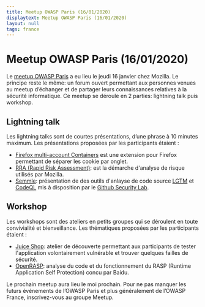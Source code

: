 ```yaml
---
title: Meetup OWASP Paris (16/01/2020)
displaytext: Meetup OWASP Paris (16/01/2020)
layout: null
tags: france
---
```


# Meetup OWASP Paris (16/01/2020)

Le [meetup OWASP Paris](https://www.meetup.com/owasp-france/events/267659849/) a eu lieu le jeudi 16 janvier chez Mozilla. Le principe reste le même: un forum ouvert permettant aux personnes venues au meetup d’échanger et de partager leurs connaissances relatives à la sécurité informatique. Ce meetup se déroule en 2 parties: lightning talk puis workshop.

## Lightning talk

Les lightning talks sont de courtes présentations, d’une phrase à 10 minutes maximum. Les présentations proposées par les participants étaient :

* [Firefox multi-account Containers](https://addons.mozilla.org/en-US/firefox/addon/multi-account-containers/) est une extension pour Firefox permettant de séparer les cookie par onglet.
* [RRA (Rapid Risk Assessment)](https://infosec.mozilla.org/guidelines/risk/rapid_risk_assessment.html): est la démarche d'analyse de risque utilisés par Mozilla.
* [Semmle](https://semmle.com/): présentation de des outils d'anlayse de code source [LGTM](https://semmle.com/lgtm) et [CodeQL](https://securitylab.github.com/tools/codeql) mis à disposition par le [Github Security Lab](https://securitylab.github.com/).

## Workshop

Les workshops sont des ateliers en petits groupes qui se déroulent en toute convivialité et bienveillance. Les thématiques proposées par les participants étaient :

* [Juice Shop](https://owasp.org/www-project-juice-shop/): atelier de découverte permettant aux participants de tester l'application volontairement vulnérable et trouver quelques failles de sécurité.
* [OpenRASP](https://github.com/baidu/openrasp): analyse du code et du fonctionnement du RASP (Runtime Application Self Protection) concu par Baidu.

Le prochain meetup aura lieu le moi prochain. Pour ne pas manquer les futurs événements de l’OWASP Paris et plus généralement de l’OWASP France, inscrivez-vous au groupe Meetup.

